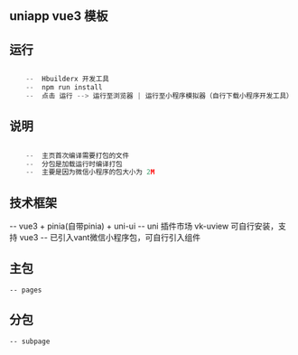 ## uniapp vue3 模板

## 运行
```js

	--	Hbuilderx 开发工具
	--	npm run install
	--	点击 运行 --> 运行至浏览器 | 运行至小程序模拟器（自行下载小程序开发工具）

```

## 说明
```js

	--	主页首次编译需要打包的文件
	--	分包是加载运行时编译打包
	--	主要是因为微信小程序的包大小为 2M

```
## 技术框架

  --	vue3 + pinia(自带pinia) + uni-ui
	--	uni 插件市场 vk-uview 可自行安装，支持 vue3
	--	已引入vant微信小程序包，可自行引入组件

## 主包
	
	-- pages
	
## 分包

	-- subpage